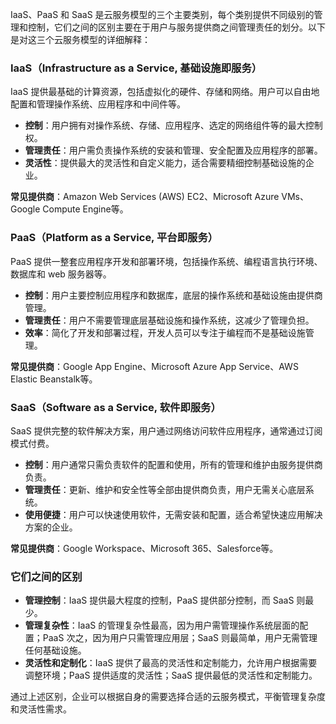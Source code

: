 IaaS、PaaS 和 SaaS 是云服务模型的三个主要类别，每个类别提供不同级别的管理和控制，它们之间的区别主要在于用户与服务提供商之间管理责任的划分。以下是对这三个云服务模型的详细解释：

### IaaS（Infrastructure as a Service, 基础设施即服务）

IaaS 提供最基础的计算资源，包括虚拟化的硬件、存储和网络。用户可以自由地配置和管理操作系统、应用程序和中间件等。

+ **控制**：用户拥有对操作系统、存储、应用程序、选定的网络组件等的最大控制权。
+ **管理责任**：用户需负责操作系统的安装和管理、安全配置及应用程序的部署。
+ **灵活性**：提供最大的灵活性和自定义能力，适合需要精细控制基础设施的企业。

**常见提供商**：Amazon Web Services (AWS) EC2、Microsoft Azure VMs、Google Compute Engine等。

### PaaS（Platform as a Service, 平台即服务）

PaaS 提供一整套应用程序开发和部署环境，包括操作系统、编程语言执行环境、数据库和 web 服务器等。

+ **控制**：用户主要控制应用程序和数据库，底层的操作系统和基础设施由提供商管理。
+ **管理责任**：用户不需要管理底层基础设施和操作系统，这减少了管理负担。
+ **效率**：简化了开发和部署过程，开发人员可以专注于编程而不是基础设施管理。

**常见提供商**：Google App Engine、Microsoft Azure App Service、AWS Elastic Beanstalk等。

### SaaS（Software as a Service, 软件即服务）

SaaS 提供完整的软件解决方案，用户通过网络访问软件应用程序，通常通过订阅模式付费。

+ **控制**：用户通常只需负责软件的配置和使用，所有的管理和维护由服务提供商负责。
+ **管理责任**：更新、维护和安全性等全部由提供商负责，用户无需关心底层系统。
+ **使用便捷**：用户可以快速使用软件，无需安装和配置，适合希望快速应用解决方案的企业。

**常见提供商**：Google Workspace、Microsoft 365、Salesforce等。

### 它们之间的区别

+ **管理控制**：IaaS 提供最大程度的控制，PaaS 提供部分控制，而 SaaS 则最少。
+ **管理复杂性**：IaaS 的管理复杂性最高，因为用户需管理操作系统层面的配置；PaaS 次之，因为用户只需管理应用层；SaaS 则最简单，用户无需管理任何基础设施。
+ **灵活性和定制化**：IaaS 提供了最高的灵活性和定制能力，允许用户根据需要调整环境；PaaS 提供适度的灵活性；SaaS 提供最低的灵活性和定制能力。

通过上述区别，企业可以根据自身的需要选择合适的云服务模式，平衡管理复杂度和灵活性需求。
